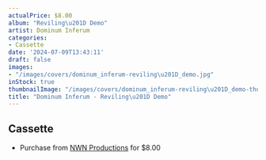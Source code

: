 ```yaml
---
actualPrice: $8.00
album: "Reviling\u201D Demo"
artist: Dominum Inferum
categories:
- Cassette
date: '2024-07-09T13:43:11'
draft: false
images:
- "/images/covers/dominum_inferum-reviling\u201D_demo.jpg"
inStock: true
thumbnailImage: "/images/covers/dominum_inferum-reviling\u201D_demo-thumb.jpg"
title: "Dominum Inferum - Reviling\u201D Demo"
---
```


## Cassette
* Purchase from [NWN Productions](http://shop.nwnprod.com/index.php?route=product/product&path=73&product_id=18999&sort=pd.name&order=ASC) for $8.00
